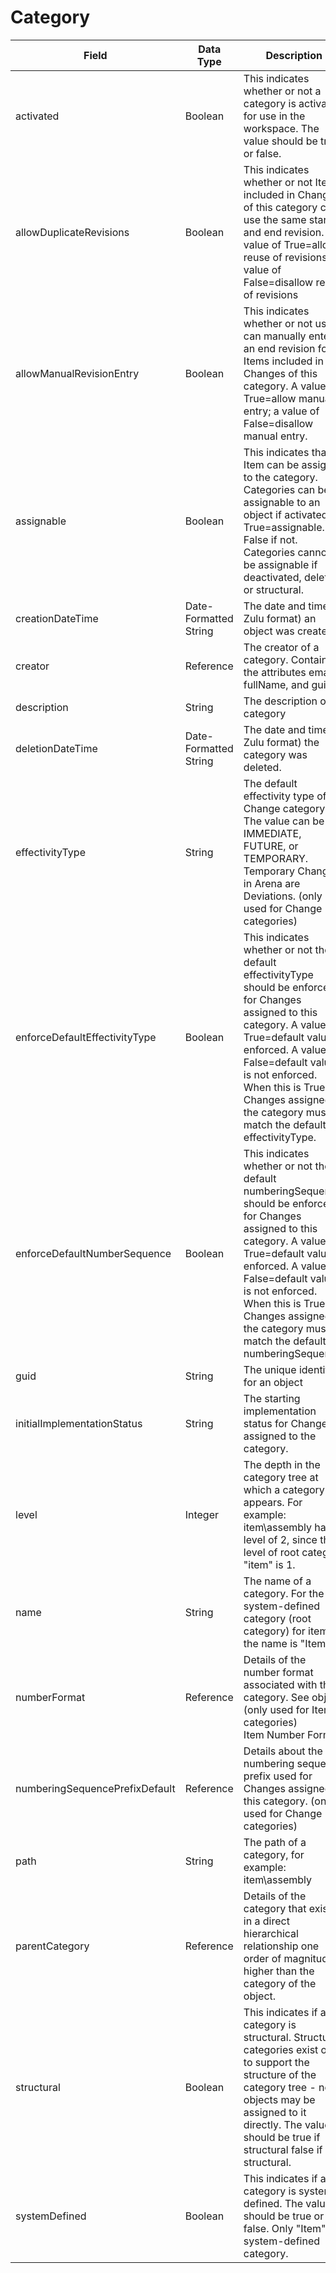 # Category

| Field<br> | Data Type<br> | Description<br> |
|  --- |  --- |  --- | 
| activated<br> | Boolean<br> | This indicates whether or not a category is activated for use in the workspace. The value should be true or false.<br> |
| allowDuplicateRevisions<br> | Boolean<br> | This indicates whether or not Items included in Changes of this category can use the same start and end revision. A value of True=allow reuse of revisions; a value of False=disallow reuse of revisions<br> |
| allowManualRevisionEntry<br> | Boolean<br> | This indicates whether or not users can manually enter an end revision for Items included in Changes of this category. A value of True=allow manual entry; a value of False=disallow manual entry.<br> |
| assignable<br> | Boolean<br> | This indicates that an Item can be assigned to the category. Categories can be assignable to an object if activated. True=assignable. False if not. Categories cannot be assignable if deactivated, deleted, or structural.<br> |
| creationDateTime<br> | Date-Formatted String<br> | The date and time \(in Zulu format\) an object was created.<br> |
| creator<br> | Reference<br> | The creator of a category. Contains the attributes email, fullName, and guid.<br> |
| description<br> | String<br> | The description of a category<br> |
| deletionDateTime<br> | Date-Formatted String<br> | The date and time \(in Zulu format\) the category was deleted.<br> |
| effectivityType<br> | String<br> | The default effectivity type of a Change category. The value can be IMMEDIATE, FUTURE, or TEMPORARY. Temporary Changes in Arena are Deviations. \(only used for Change categories\)<br> |
| enforceDefaultEffectivityType<br> | Boolean<br> | This indicates whether or not the default effectivityType should be enforced for Changes assigned to this category. A value of True=default value is enforced. A value of False=default value is not enforced. When this is True, Changes assigned to the category must match the default effectivityType.<br> |
| enforceDefaultNumberSequence<br> | Boolean<br> | This indicates whether or not the default numberingSequence should be enforced for Changes assigned to this category. A value of True=default value is enforced. A value of False=default value is not enforced. When this is True, Changes assigned to the category must match the default numberingSequence.<br> |
| guid<br> | String<br> | The unique identifier for an object<br> |
| initialImplementationStatus<br> | String<br> | The starting implementation status for Changes assigned to the category.<br> |
| level<br> | Integer<br> | The depth in the category tree at which a category appears. For example: item\assembly has a level of 2, since the level of root category "item" is 1.<br> |
| name<br> | String<br> | The name of a category. For the system-defined category \(root category\) for item, the name is "Item".<br> |
| numberFormat<br> | Reference<br> | Details of the number format associated with the category. See object. \(only used for Item categories\)<br>Item Number Format<br> |
| numberingSequencePrefixDefault<br> | Reference<br> | Details about the numbering sequence prefix used for Changes assigned to this category. \(only used for Change categories\)<br> |
| path<br> | String<br> | The path of a category, for example: item\assembly<br> |
| parentCategory<br> | Reference<br> | Details of the category that exists in a direct hierarchical relationship one order of magnitude higher than the category of the object.<br> |
| structural<br> | Boolean<br> | This indicates if a category is structural. Structural categories exist only to support the structure of the category tree - no objects may be assigned to it directly. The value should be true if structural false if not structural.<br> |
| systemDefined<br> | Boolean<br> | This indicates if a category is system-defined. The value should be true or false. Only "Item" is a system-defined category.<br> |

